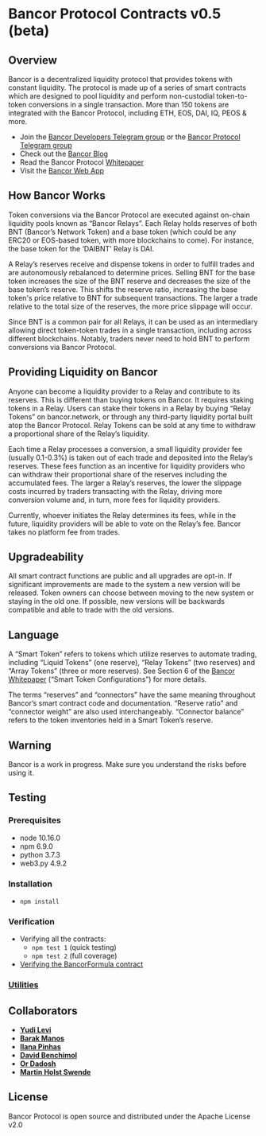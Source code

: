 ﻿
# Bancor Protocol Contracts v0.5 (beta)

## Overview

Bancor is a decentralized liquidity protocol that provides tokens with constant liquidity. The protocol is made up of a series of smart contracts which are designed to pool liquidity and perform non-custodial token-to-token conversions in a single transaction. More than 150 tokens are integrated with the Bancor Protocol, including ETH, EOS, DAI, IQ, PEOS & more. 

* Join the [Bancor Developers Telegram group](https://t.me/BancorDevelopers) or the [Bancor Protocol Telegram group](https://t.me/bancor)
* Check out the [Bancor Blog](https://blog.bancor.network/) 
* Read the Bancor Protocol [Whitepaper](https://storage.googleapis.com/website-bancor/2018/04/01ba8253-bancor_protocol_whitepaper_en.pdf)
* Visit the [Bancor Web App](https://www.bancor.network/communities/5a780b3a287443a5cdea2477?utm_source=social&utm_medium=github&utm_content=readme)

## How Bancor Works

Token conversions via the Bancor Protocol are executed against on-chain liquidity pools known as “Bancor Relays”. Each Relay holds reserves of both BNT (Bancor’s Network Token) and a base token (which could be any ERC20 or EOS-based token, with more blockchains to come). For instance, the base token for the ‘DAIBNT’ Relay is DAI.

A Relay’s reserves receive and dispense tokens in order to fulfill trades and are autonomously rebalanced to determine prices. Selling BNT for the base token increases the size of the BNT reserve and decreases the size of the base token’s reserve. This shifts the reserve ratio, increasing the base token's price relative to BNT for subsequent transactions. The larger a trade relative to the total size of the reserves, the more price slippage will occur. 

Since BNT is a common pair for all Relays, it can be used as an intermediary allowing direct token-token trades in a single transaction, including across different blockchains. Notably, traders never need to hold BNT to perform conversions via Bancor Protocol.

## Providing Liquidity on Bancor

Anyone can become a liquidity provider to a Relay and contribute to its reserves. This is different than buying tokens on Bancor. It requires staking tokens in a Relay. Users can stake their tokens in a Relay by buying “Relay Tokens” on bancor.network, or through any third-party liquidity portal built atop the Bancor Protocol. Relay Tokens can be sold at any time to withdraw a proportional share of the Relay’s liquidity.    

Each time a Relay processes a conversion, a small liquidity provider fee (usually 0.1-0.3%) is taken out of each trade and deposited into the Relay’s reserves. These fees function as an incentive for liquidity providers who can withdraw their proportional share of the reserves including the accumulated fees. The larger a Relay’s reserves, the lower the slippage costs incurred by traders transacting with the Relay, driving more conversion volume and, in turn, more fees for liquidity providers. 

Currently, whoever initiates the Relay determines its fees, while in the future, liquidity providers will be able to vote on the Relay’s fee. Bancor takes no platform fee from trades.

## Upgradeability

All smart contract functions are public and all upgrades are opt-in. If significant improvements are made to the system a new version will be released. Token owners can choose between moving to the new system or staying in the old one. If possible, new versions will be backwards compatible and able to trade with the old versions.

## Language

A “Smart Token” refers to tokens which utilize reserves to automate trading, including “Liquid Tokens” (one reserve), “Relay Tokens” (two reserves) and “Array Tokens” (three or more reserves). See Section 6 of the [Bancor Whitepaper](https://storage.googleapis.com/website-bancor/2018/04/01ba8253-bancor_protocol_whitepaper_en.pdf) (“Smart Token Configurations”) for more details.

The terms “reserves” and “connectors” have the same meaning throughout Bancor’s smart contract code and documentation. “Reserve ratio” and “connector weight” are also used interchangeably. “Connector balance” refers to the token inventories held in a Smart Token’s reserve.

## Warning

Bancor is a work in progress. Make sure you understand the risks before using it.

## Testing

### Prerequisites

* node 10.16.0
* npm 6.9.0
* python 3.7.3
* web3.py 4.9.2

### Installation

* `npm install`

### Verification

* Verifying all the contracts:
  * `npm test 1` (quick testing)
  * `npm test 2` (full coverage)
* [Verifying the BancorFormula contract](./solidity/python/README.md)

### [Utilities](./solidity/utils/README.md)

## Collaborators

* **[Yudi Levi](https://github.com/yudilevi)**
* **[Barak Manos](https://github.com/barakman)**
* **[Ilana Pinhas](https://github.com/ilanapi)**
* **[David Benchimol](https://github.com/davidbancor)**
* **[Or Dadosh](https://github.com/ordd)**
* **[Martin Holst Swende](https://github.com/holiman)**

## License

Bancor Protocol is open source and distributed under the Apache License v2.0
